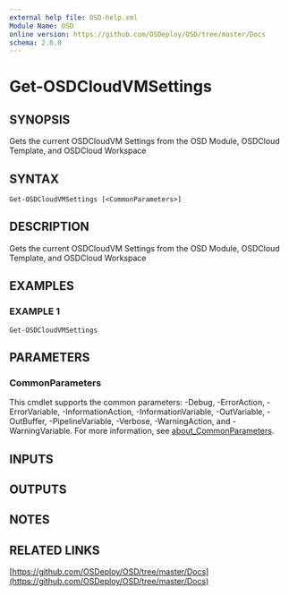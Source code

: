 ```yaml
---
external help file: OSD-help.xml
Module Name: OSD
online version: https://github.com/OSDeploy/OSD/tree/master/Docs
schema: 2.0.0
---
```


# Get-OSDCloudVMSettings

## SYNOPSIS
Gets the current OSDCloudVM Settings from the OSD Module, OSDCloud Template, and OSDCloud Workspace

## SYNTAX

```
Get-OSDCloudVMSettings [<CommonParameters>]
```

## DESCRIPTION
Gets the current OSDCloudVM Settings from the OSD Module, OSDCloud Template, and OSDCloud Workspace

## EXAMPLES

### EXAMPLE 1
```
Get-OSDCloudVMSettings
```

## PARAMETERS

### CommonParameters
This cmdlet supports the common parameters: -Debug, -ErrorAction, -ErrorVariable, -InformationAction, -InformationVariable, -OutVariable, -OutBuffer, -PipelineVariable, -Verbose, -WarningAction, and -WarningVariable. For more information, see [about_CommonParameters](http://go.microsoft.com/fwlink/?LinkID=113216).

## INPUTS

## OUTPUTS

## NOTES

## RELATED LINKS

[https://github.com/OSDeploy/OSD/tree/master/Docs](https://github.com/OSDeploy/OSD/tree/master/Docs)

